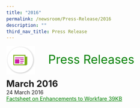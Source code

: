 ```yaml
---
title: "2016"
permalink: /newsroom/Press-Release/2016
description: ""
third_nav_title: Press Release
---
```

<img align="left"
src="/images/icons/ico_media_articles.png" class="PressReleaseIcon">
<br>
<font align="center" color="green"
size="+3">&nbsp;&nbsp;&nbsp;&nbsp;Press Releases</font><br><br>

<font size="+2"><b>March 2016</b></font><br>
24 March 2016<br>
<a class="hyperlink" href="/files/pdf-press-release/mar-2016/Factsheet%20on%20Enhancements%20to%20Workfare.pdf">Factsheet on Enhancements to Workfare 39KB</a>

<style>
img.PressReleaseIcon {
height:15%;
width:15%;
}
a.hyperlink {
    color:green;
  }
a.hyperlink:hover {
    color:MediumVioletRed;
  }
</style>